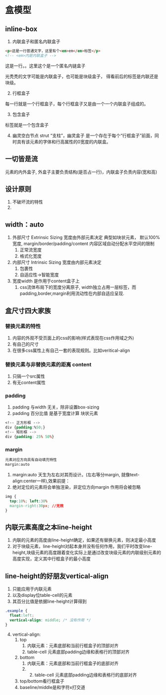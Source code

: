 # 盒模型

## inline-box

1. 内联盒子和匿名内联盒子

```html
<p>这是一行普通文字，这里有个<em>em</em>标签</p>
<!-- <em>内是内联盒子 -->
```

这是一行。。这里这个是一个匿名内链盒子

光秃秃的文字可能是内联盒子，也可能是块级盒子， 得看前后的标签是内联还是块级。

2. 行框盒子

每一行就是一个行框盒子，每个行框盒子又是由一个一个内联盒子组成的。

3. 包含盒子
<p> 标签就是一个包含盒子

4. 幽灵空白节点
strut “支柱”，幽灵盒子 是一个存在于每个“行框盒子”前面，同时具有该元素的字体和行高属性的0宽度的内联盒。


## 一切皆是流
元素的内外盒子, 外盒子主要负责结构(是否占一行)，内联盒子负责内容(宽和高)

## 设计原则
1. 不破坏流的特性
2. 


## width：auto
1. 外部尺寸 Extrinsic Sizing 宽度由外部元素决定 典型如块状元素， 默认100%宽度, margin/border/padding/content 内容区域自动分配水平空间的限制
   1. 正常流宽度
   2. 格式化宽度
2. 内部尺寸 Intrinsic Sizing 宽度由内部元素决定
   1. 包裹性
   2. 自适应性->智能宽度
3. 宽度width 是作用于content盒子上
   1. css流体布局下的宽度分离原子, width独立占用一层标签，而padding,border,margin利用流动性在内部自适应呈现.

## 盒尺寸四大家族
### 替换元素的特性
   1. 内容的外观不受页面上的css的影响(样式表现在css作用域之外)
   2. 有自己的尺寸 
   3. 在很多css属性上有自己一套的表现规则。比如veritical-align
### 替换元素与非替换元素的距离 content
1. 只隔一个src属性
2. 有无content属性
### padding
1. padding 与width 无关，除非设置box-sizing
2. padding 百分比值 是基于宽度计算
块状元素
```css
<!-- 正方形框 -->
div {padding:%50;}
<!-- 矩形框 -->
div {padding: 25% 50%} 
```
### margin
```html
元素对应方向具有自动填充特性
margin:auto
```
1. margin:auto 天生为左右对其而设计。(左右等分margin, 就像text-align:center一样),效果前提：
2. 绝对定位的元素将会单独渲染，非定位方向margin 作用将会被忽略
```css
img {
  top:10%; left:30%
  margin-right:30px; //无效
}
```
## 内联元素高度之本line-height
1. 内联的元素的高度由line-height确定，如果还有替换元素，则决定最小高度
2. 对于块级元素，line-height对起本身并没有任何作用，我们平时改变line-height,块级元素的高度跟着变化实际上是通过改变块级元素的内联级别元素的高度实现，定义其中行框盒子的最小高度
## line-height的好朋友vertical-align
1. 只能应用于内联元素
2. 以及display位table-cell的元素
3. 其百分比值是依据line-height计算得到
```css
.example {
  float:left;
  vertical-align: middle; /* 没有作用 */
}
```
4. vertical-align: 
   1. top 
      1. 内联元素：元素底部和当前行框盒子的顶部对齐
      2. table-cell 元素底部padding边缘和表格行的顶部对齐
   2. bottom
      1. 内联元素：元素底部和当前行框盒子的底部对齐
      2. 2. table-cell 元素底部padding边缘和表格行的底部对齐
   3. top/bottom看行框盒子
   4. baseline/middle是和字符x打交道